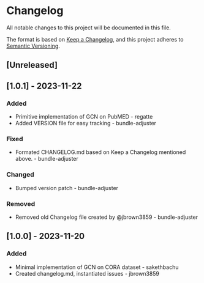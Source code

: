 
# Changelog

All notable changes to this project will be documented in this file.

The format is based on [Keep a Changelog](https://keepachangelog.com/en/1.0.0/),
and this project adheres to [Semantic Versioning](https://semver.org/spec/v2.0.0.html).

## [Unreleased]

## [1.0.1] - 2023-11-22

### Added

- Primitive implementation of GCN on PubMED - regatte
- Added VERSION file for easy tracking - bundle-adjuster

### Fixed

- Formated CHANGELOG.md based on Keep a Changelog mentioned above. - bundle-adjuster

### Changed

- Bumped version patch - bundle-adjuster

### Removed

- Removed old Changelog file created by @jbrown3859 - bundle-adjuster

## [1.0.0] - 2023-11-20

### Added

- Minimal implementation of GCN on CORA dataset - sakethbachu
- Created changelog.md, instantiated issues - jbrown3859



